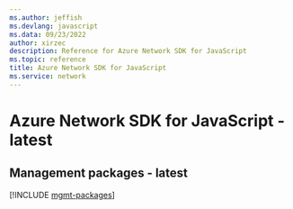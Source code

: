 ```yaml
---
ms.author: jeffish
ms.devlang: javascript
ms.data: 09/23/2022
author: xirzec
description: Reference for Azure Network SDK for JavaScript
ms.topic: reference
title: Azure Network SDK for JavaScript
ms.service: network
---
```

# Azure Network SDK for JavaScript - latest

## Management packages - latest
[!INCLUDE [mgmt-packages](network-mgmt-index.md)]